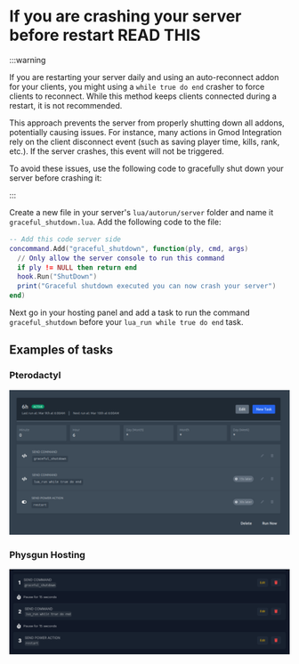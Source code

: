 # If you are crashing your server before restart READ THIS

:::warning

If you are restarting your server daily and using an auto-reconnect addon for your clients, you might using a `while true do end` crasher to force clients to reconnect. While this method keeps clients connected during a restart, it is not recommended.

This approach prevents the server from properly shutting down all addons, potentially causing issues. For instance, many actions in Gmod Integration rely on the client disconnect event (such as saving player time, kills, rank, etc.). If the server crashes, this event will not be triggered.

To avoid these issues, use the following code to gracefully shut down your server before crashing it:

:::

Create a new file in your server's `lua/autorun/server` folder and name it `graceful_shutdown.lua`. Add the following code to the file:

```lua
-- Add this code server side
concommand.Add("graceful_shutdown", function(ply, cmd, args)
  // Only allow the server console to run this command
  if ply != NULL then return end
  hook.Run("ShutDown")
  print("Graceful shutdown executed you can now crash your server")
end)
```

Next go in your hosting panel and add a task to run the command `graceful_shutdown` before your `lua_run while true do end` task.

## Examples of tasks

### Pterodactyl

![alt text](feghy.png)

### Physgun Hosting

![alt text](phyts.png)

